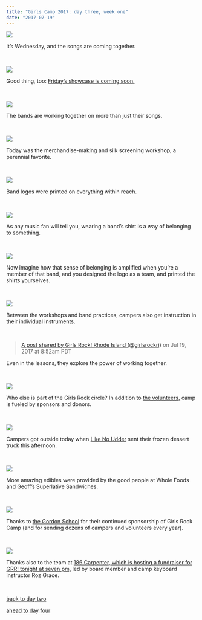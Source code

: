 ```yaml
---
title: "Girls Camp 2017: day three, week one"
date: "2017-07-19"
---
```


[![](images/grrr-03-10778.jpg)](http://girlsrockri.org/wp-content/uploads/2017/07/grrr-03-10778.jpg)

It’s Wednesday, and the songs are coming together.

 

[![](images/grrr-03-10777.jpg)](http://girlsrockri.org/wp-content/uploads/2017/07/grrr-03-10777.jpg)

Good thing, too: [Friday’s showcase is coming soon.](https://www.facebook.com/events/465565597136295/)

 

[![](images/grrr-03-10776-copy.jpg)](http://girlsrockri.org/wp-content/uploads/2017/07/grrr-03-10776-copy.jpg)

The bands are working together on more than just their songs.

 

[![](images/grrr-03-10775-copy.jpg)](http://girlsrockri.org/wp-content/uploads/2017/07/grrr-03-10775-copy.jpg)

Today was the merchandise-making and silk screening workshop, a perennial favorite.

 

[![](images/grrr-03-10774.jpg)](http://girlsrockri.org/wp-content/uploads/2017/07/grrr-03-10774.jpg)

Band logos were printed on everything within reach.

 

[![](images/grrr-03-10773.jpg)](http://girlsrockri.org/wp-content/uploads/2017/07/grrr-03-10773.jpg)

As any music fan will tell you, wearing a band’s shirt is a way of belonging to something.

 

[![](images/grrr-03-10772-copy.jpg)](http://girlsrockri.org/wp-content/uploads/2017/07/grrr-03-10772-copy.jpg)

Now imagine how that sense of belonging is amplified when you’re a member of that band, and you designed the logo as a team, and printed the shirts yourselves.

 

[![](images/grrr-03-10771-copy.jpg)](http://girlsrockri.org/wp-content/uploads/2017/07/grrr-03-10771-copy.jpg)

Between the workshops and band practices, campers also get instruction in their individual instruments.

 

> [A post shared by Girls Rock! Rhode Island (@girlsrockri)](https://www.instagram.com/p/BWu91i7gbdX/) on Jul 19, 2017 at 8:52am PDT

<script async defer="" src="//platform.instagram.com/en_US/embeds.js"></script>

Even in the lessons, they explore the power of working together.

 

[![](images/grrr-03-10769-copy.jpg)](http://girlsrockri.org/wp-content/uploads/2017/07/grrr-03-10769-copy.jpg)

Who else is part of the Girls Rock circle? In addition to [the volunteers,](http://girlsrockri.org/girls-camp-2017-day-two-week-one/) camp is fueled by sponsors and donors.

 

[![](images/grrr-03-10770-copy.jpg)](http://girlsrockri.org/wp-content/uploads/2017/07/grrr-03-10770-copy.jpg)

Campers got outside today when [Like No Udder](http://like-no-udder.com/) sent their frozen dessert truck this afternoon.

 

[![](images/grrr-03-10768-copy.jpg)](http://girlsrockri.org/wp-content/uploads/2017/07/grrr-03-10768-copy.jpg)

More amazing edibles were provided by the good people at Whole Foods and Geoff’s Superlative Sandwiches.

 

[![](images/grrr-03-10767.jpg)](http://girlsrockri.org/wp-content/uploads/2017/07/grrr-03-10767.jpg)

Thanks to [the Gordon School](http://www.gordonschool.org) for their continued sponsorship of Girls Rock Camp (and for sending dozens of campers and volunteers every year).

 

[![](images/grrr-03-10766-copy.jpg)](http://girlsrockri.org/wp-content/uploads/2017/07/grrr-03-10766-copy.jpg)

Thanks also to the team at [186 Carpenter, which is hosting a fundraiser for GRR! tonight at seven pm,](https://www.facebook.com/events/648411465351456/) led by board member and camp keyboard instructor Roz Grace.

 

[back to day two](http://girlsrockri.org/girls-camp-2017-day-two-week-one/)

[ahead to day four](http://girlsrockri.org/girls-camp-2017/)
